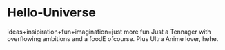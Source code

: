 # Hello-Universe
ideas+insipiration+fun+imagination=just more fun
Just a Tennager with overflowing ambitions and a foodE ofcourse.
Plus Ultra Anime lover, hehe.
